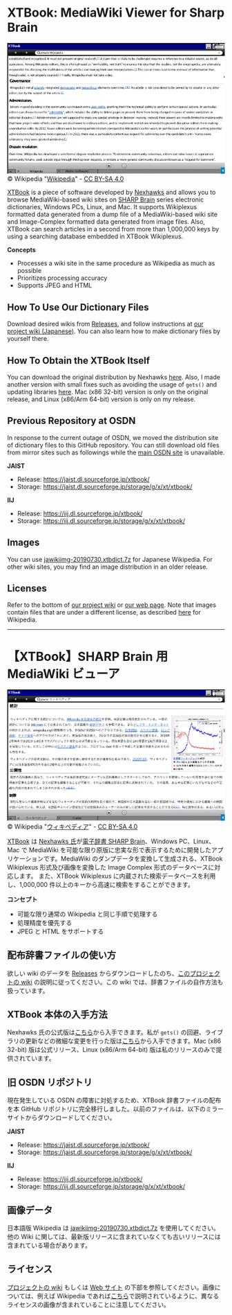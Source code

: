 # XTBook: MediaWiki Viewer for Sharp Brain

![](XTBook-en.png)<br />
© Wikipedia "[Wikipedia](https://en.wikipedia.org/wiki/Wikipedia)" - [CC BY-SA 4.0](https://creativecommons.org/licenses/by-sa/4.0/)

[XTBook](https://www.nexhawks.net/) is a piece of software developed by [Nexhawks](https://github.com/yvt) and allows you to browse MediaWiki-based wiki sites on [SHARP Brain](https://jp.sharp/edictionary/) series electronic dictionaries, Windows PCs, Linux, and Mac. It supports Wikiplexus formatted data generated from a dump file of a MediaWiki-based wiki site and Image-Complex formatted data generated from image files. Also, XTBook can search articles in a second from more than 1,000,000 keys by using a searching database embedded in XTBook Wikiplexus.

**Concepts**

- Processes a wiki site in the same procedure as Wikipedia as much as possible
- Prioritizes processing accuracy
- Supports JPEG and HTML

## How To Use Our Dictionary Files

Download desired wikis from [Releases](../../releases), and follow instructions at [our project wiki (Japanese)](../../wiki). You can also learn how to make dictionary files by yourself there.

## How To Obtain the XTBook Itself

You can download the original distribution by Nexhawks [here](https://github.com/yvt/xtbook/releases). Also, I made another version with small fixes such as avoiding the usage of `gets()` and updating libraries [here](https://github.com/watamario15/xtbook/releases/tag/v0.2.7). Mac (x86 32-bit) version is only on the original release, and Linux (x86/Arm 64-bit) version is only on my release.

## Previous Repository at OSDN

In response to the current outage of OSDN, we moved the distribution site of dictionary files to this GitHub repository. You can still download old files from mirror sites such as followings while the [main OSDN site](https://osdn.net/projects/xtbook/) is unavailable.

**JAIST**

- Release: https://jaist.dl.sourceforge.jp/xtbook/
- Storage: https://jaist.dl.sourceforge.jp/storage/g/x/xt/xtbook/

**IIJ**

- Release: https://iij.dl.sourceforge.jp/xtbook/
- Storage: https://iij.dl.sourceforge.jp/storage/g/x/xt/xtbook/

## Images

You can use [jawikiimg-20190730.xtbdict.7z](https://iij.dl.sourceforge.jp/storage/g/x/xt/xtbook/WikipediaImage/20190730/jawikiimg-20190730.xtbdict.7z) for Japanese Wikipedia. For other wiki sites, you may find an image distribution in an older release.

## Licenses

Refer to the bottom of [our project wiki](../../wiki) or [our web page](https://watamario15.github.io/xtbook/). Note that images contain files that are under a different license, as described [here](https://dumps.wikimedia.org/legal.html) for Wikipedia.

---

# 【XTBook】SHARP Brain 用 MediaWiki ビューア

![](XTBook-ja.png)<br />
© Wikipedia "[ウィキペディア](https://ja.wikipedia.org/wiki/%E3%82%A6%E3%82%A3%E3%82%AD%E3%83%9A%E3%83%87%E3%82%A3%E3%82%A2)" - [CC BY-SA 4.0](https://creativecommons.org/licenses/by-sa/4.0/)

[XTBook](https://www.nexhawks.net/) は [Nexhawks 氏](https://github.com/yvt)が[電子辞書 SHARP Brain](https://jp.sharp/edictionary/)、Windows PC、Linux、Mac で MediaWiki を可能な限り原版に忠実な形で表示するために開発したアプリケーションです。MediaWiki のダンプデータを変換して生成される、XTBook Wikiplexus 形式及び画像を変換した Image Complex 形式のデータベースに対応します。 また、XTBook Wikiplexus に内蔵された検索データベースを利用し、1,000,000 件以上のキーから高速に検索をすることができます。

**コンセプト**

- 可能な限り通常の Wikipedia と同じ手順で処理する
- 処理精度を優先する
- JPEG と HTML をサポートする

## 配布辞書ファイルの使い方

欲しい wiki のデータを [Releases](../../releases) からダウンロードしたのち、[このプロジェクトの wiki](../../wiki) の説明に従ってください。この wiki では、辞書ファイルの自作方法も扱っています。

## XTBook 本体の入手方法

Nexhawks 氏の公式版は[こちら](https://github.com/yvt/xtbook/releases)から入手できます。私が `gets()` の回避、ライブラリの更新などの微細な変更を行った版は[こちら](https://github.com/watamario15/xtbook/releases/tag/v0.2.7)から入手できます。Mac (x86 32-bit) 版は公式リリース、Linux (x86/Arm 64-bit) 版は私のリリースのみで提供されています。

## 旧 OSDN リポジトリ

現在発生している OSDN の障害に対処するため、XTBook 辞書ファイルの配布を本 GitHub リポジトリに完全移行しました。以前のファイルは、以下のミラーサイトからダウンロードしてください。

**JAIST**

- Release: https://jaist.dl.sourceforge.jp/xtbook/
- Storage: https://jaist.dl.sourceforge.jp/storage/g/x/xt/xtbook/

**IIJ**

- Release: https://iij.dl.sourceforge.jp/xtbook/
- Storage: https://iij.dl.sourceforge.jp/storage/g/x/xt/xtbook/

## 画像データ

日本語版 Wikipedia は [jawikiimg-20190730.xtbdict.7z](https://iij.dl.sourceforge.jp/storage/g/x/xt/xtbook/WikipediaImage/20190730/jawikiimg-20190730.xtbdict.7z) を使用してください。他の Wiki に関しては、最新版リリースに含まれていなくても古いリリースには含まれている場合があります。

## ライセンス

[プロジェクトの wiki](../../wiki) もしくは [Web サイト](https://watamario15.github.io/xtbook/) の下部を参照してください。画像については、例えば Wikipedia であれば[こちら](https://dumps.wikimedia.org/legal.html)で説明されているように、異なるライセンスの画像が含まれていることに注意してください。
